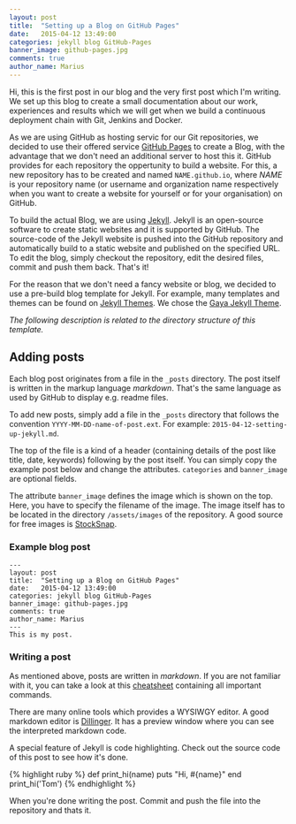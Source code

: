 ```yaml
---
layout: post
title:  "Setting up a Blog on GitHub Pages"
date:   2015-04-12 13:49:00
categories: jekyll blog GitHub-Pages
banner_image: github-pages.jpg
comments: true
author_name: Marius
---
```

Hi, this is the first post in our blog and the very first post which I'm writing. We set up this blog to create a small documentation about our work, experiences and results which we will get when we build a continuous deployment chain with Git, Jenkins and Docker.

As we are using GitHub as hosting servic for our Git repositories, we decided to use their offered service [GitHub Pages](https://pages.github.com) to create a Blog, with the advantage that we don't need an additional server to host this it. GitHub provides for each repository the oppertunity to build a website. For this, a new repository has to be created and named `NAME.github.io`, where *NAME* is your repository name (or username and organization name respectively when you want to create a website for yourself or for your organisation) on GitHub.

To build the actual Blog, we are using [Jekyll](http://jekyllrb.com). Jekyll is an open-source software to create static websites and it is supported by GitHub. The source-code of the Jekyll website is pushed into the GitHub repository and automatically build to a static website and published on the specified URL. To edit the blog, simply checkout the repository, edit the desired files, commit and push them back. That's it!

For the reason that we don't need a fancy website or blog, we decided to use a pre-build blog template for Jekyll. For example, many templates and themes can be found on [Jekyll Themes](http://jekyllthemes.org). We chose the [Gaya Jekyll Theme](https://github.com/gayanvirajith/gaya).

*The following description is related to the directory structure of this template.*

## Adding posts

Each blog post originates from a file in the `_posts` directory. The post itself is written in the markup language *markdown*. That's the same language as used by GitHub to display e.g. readme files.

To add new posts, simply add a file in the `_posts` directory that follows the convention `YYYY-MM-DD-name-of-post.ext`. For example: `2015-04-12-setting-up-jekyll.md`.

The top of the file is a kind of a header (containing details of the post like title, date, keywords) following by the post itself. You can simply copy the example post below and change the attributes. `categories` and `banner_image` are optional fields.

The attribute `banner_image` defines the image which is shown on the top. Here, you have to specify the filename of the image. The image itself has to be located in the directory `/assets/images` of the repository. A good source for free images is [StockSnap](https://stocksnap.io).

### Example blog post

    ---
    layout: post
    title:  "Setting up a Blog on GitHub Pages"
    date:   2015-04-12 13:49:00
    categories: jekyll blog GitHub-Pages
    banner_image: github-pages.jpg
    comments: true
    author_name: Marius
    ---
    This is my post.
    
### Writing a post

As mentioned above, posts are written in *markdown*. If you are not familiar with it, you can take a look at this [cheatsheet](https://github.com/adam-p/markdown-here/wiki/Markdown-Cheatsheet) containing all important commands.

There are many online tools which provides a WYSIWGY editor. A good markdown editor is [Dillinger](http://dillinger.io). It has a preview window where you can see the interpreted markdown code.

A special feature of Jekyll is code highlighting. Check out the source code of this post to see how it's done.

{% highlight ruby %}
def print_hi(name)
  puts "Hi, #{name}"
end
print_hi('Tom')
{% endhighlight %}

When you're done writing the post. Commit and push the file into the repository and thats it.